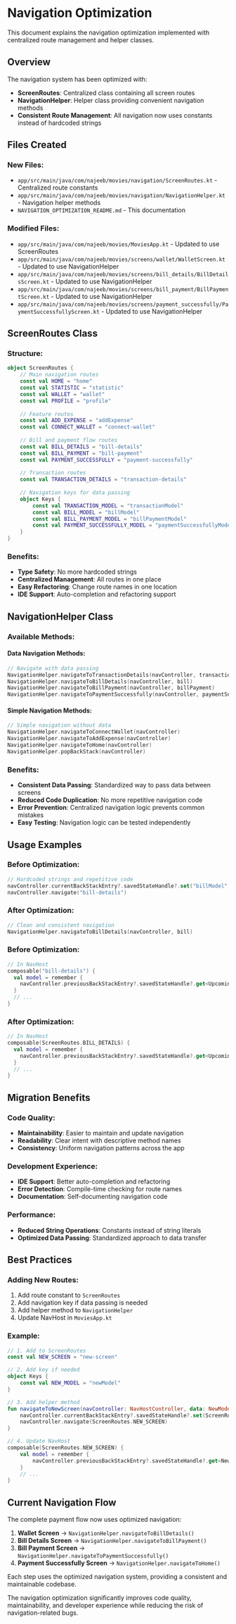 # Navigation Optimization

This document explains the navigation optimization implemented with centralized route management and helper classes.

## Overview

The navigation system has been optimized with:
- **ScreenRoutes**: Centralized class containing all screen routes
- **NavigationHelper**: Helper class providing convenient navigation methods
- **Consistent Route Management**: All navigation now uses constants instead of hardcoded strings

## Files Created

### New Files:
- `app/src/main/java/com/najeeb/movies/navigation/ScreenRoutes.kt` - Centralized route constants
- `app/src/main/java/com/najeeb/movies/navigation/NavigationHelper.kt` - Navigation helper methods
- `NAVIGATION_OPTIMIZATION_README.md` - This documentation

### Modified Files:
- `app/src/main/java/com/najeeb/movies/MoviesApp.kt` - Updated to use ScreenRoutes
- `app/src/main/java/com/najeeb/movies/screens/wallet/WalletScreen.kt` - Updated to use NavigationHelper
- `app/src/main/java/com/najeeb/movies/screens/bill_details/BillDetailsScreen.kt` - Updated to use NavigationHelper
- `app/src/main/java/com/najeeb/movies/screens/bill_payment/BillPaymentScreen.kt` - Updated to use NavigationHelper
- `app/src/main/java/com/najeeb/movies/screens/payment_successfully/PaymentSuccessfullyScreen.kt` - Updated to use NavigationHelper

## ScreenRoutes Class

### Structure:
```kotlin
object ScreenRoutes {
    // Main navigation routes
    const val HOME = "home"
    const val STATISTIC = "statistic"
    const val WALLET = "wallet"
    const val PROFILE = "profile"
    
    // Feature routes
    const val ADD_EXPENSE = "addExpense"
    const val CONNECT_WALLET = "connect-wallet"
    
    // Bill and payment flow routes
    const val BILL_DETAILS = "bill-details"
    const val BILL_PAYMENT = "bill-payment"
    const val PAYMENT_SUCCESSFULLY = "payment-successfully"
    
    // Transaction routes
    const val TRANSACTION_DETAILS = "transaction-details"
    
    // Navigation keys for data passing
    object Keys {
        const val TRANSACTION_MODEL = "transactionModel"
        const val BILL_MODEL = "billModel"
        const val BILL_PAYMENT_MODEL = "billPaymentModel"
        const val PAYMENT_SUCCESSFULLY_MODEL = "paymentSuccessfullyModel"
    }
}
```

### Benefits:
- **Type Safety**: No more hardcoded strings
- **Centralized Management**: All routes in one place
- **Easy Refactoring**: Change route names in one location
- **IDE Support**: Auto-completion and refactoring support

## NavigationHelper Class

### Available Methods:

#### Data Navigation Methods:
```kotlin
// Navigate with data passing
NavigationHelper.navigateToTransactionDetails(navController, transaction)
NavigationHelper.navigateToBillDetails(navController, bill)
NavigationHelper.navigateToBillPayment(navController, billPayment)
NavigationHelper.navigateToPaymentSuccessfully(navController, paymentSuccess)
```

#### Simple Navigation Methods:
```kotlin
// Simple navigation without data
NavigationHelper.navigateToConnectWallet(navController)
NavigationHelper.navigateToAddExpense(navController)
NavigationHelper.navigateToHome(navController)
NavigationHelper.popBackStack(navController)
```

### Benefits:
- **Consistent Data Passing**: Standardized way to pass data between screens
- **Reduced Code Duplication**: No more repetitive navigation code
- **Error Prevention**: Centralized navigation logic prevents common mistakes
- **Easy Testing**: Navigation logic can be tested independently

## Usage Examples

### Before Optimization:
```kotlin
// Hardcoded strings and repetitive code
navController.currentBackStackEntry?.savedStateHandle?.set("billModel", bill)
navController.navigate("bill-details")
```

### After Optimization:
```kotlin
// Clean and consistent navigation
NavigationHelper.navigateToBillDetails(navController, bill)
```

### Before Optimization:
```kotlin
// In NavHost
composable("bill-details") {
  val model = remember {
    navController.previousBackStackEntry?.savedStateHandle?.get<UpcomingBillsItem>("billModel")
  }
  // ...
}
```

### After Optimization:
```kotlin
// In NavHost
composable(ScreenRoutes.BILL_DETAILS) {
  val model = remember {
    navController.previousBackStackEntry?.savedStateHandle?.get<UpcomingBillsItem>(ScreenRoutes.Keys.BILL_MODEL)
  }
  // ...
}
```

## Migration Benefits

### Code Quality:
- **Maintainability**: Easier to maintain and update navigation
- **Readability**: Clear intent with descriptive method names
- **Consistency**: Uniform navigation patterns across the app

### Development Experience:
- **IDE Support**: Better auto-completion and refactoring
- **Error Detection**: Compile-time checking for route names
- **Documentation**: Self-documenting navigation code

### Performance:
- **Reduced String Operations**: Constants instead of string literals
- **Optimized Data Passing**: Standardized approach to data transfer

## Best Practices

### Adding New Routes:
1. Add route constant to `ScreenRoutes`
2. Add navigation key if data passing is needed
3. Add helper method to `NavigationHelper`
4. Update NavHost in `MoviesApp.kt`

### Example:
```kotlin
// 1. Add to ScreenRoutes
const val NEW_SCREEN = "new-screen"

// 2. Add key if needed
object Keys {
    const val NEW_MODEL = "newModel"
}

// 3. Add helper method
fun navigateToNewScreen(navController: NavHostController, data: NewModel) {
    navController.currentBackStackEntry?.savedStateHandle?.set(ScreenRoutes.Keys.NEW_MODEL, data)
    navController.navigate(ScreenRoutes.NEW_SCREEN)
}

// 4. Update NavHost
composable(ScreenRoutes.NEW_SCREEN) {
    val model = remember {
        navController.previousBackStackEntry?.savedStateHandle?.get<NewModel>(ScreenRoutes.Keys.NEW_MODEL)
    }
    // ...
}
```

## Current Navigation Flow

The complete payment flow now uses optimized navigation:

1. **Wallet Screen** → `NavigationHelper.navigateToBillDetails()`
2. **Bill Details Screen** → `NavigationHelper.navigateToBillPayment()`
3. **Bill Payment Screen** → `NavigationHelper.navigateToPaymentSuccessfully()`
4. **Payment Successfully Screen** → `NavigationHelper.navigateToHome()`

Each step uses the optimized navigation system, providing a consistent and maintainable codebase.

The navigation optimization significantly improves code quality, maintainability, and developer experience while reducing the risk of navigation-related bugs. 